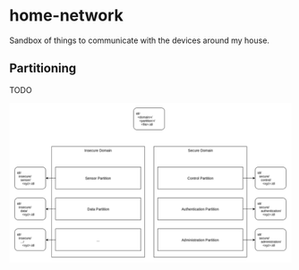 # home-network
Sandbox of things to communicate with the devices around my house.

## Partitioning
TODO

![partitioning](diagrams/partitioning.png)
